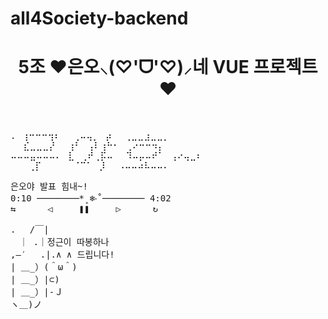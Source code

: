 # all4Society-backend
<div align="center">
<h1>5조 ♥은오⸜(♡'ᗜ'♡)⸝네 VUE 프로젝트♥</div>
<br>
<pre>
.⠀⢰⠒⠒⠒⢲⠆⠀⠀⢀⠤⢤⡀⠀⡴⠀⠀⢀⣀⣀⣰⣀⣀⡀⠀⠀⠀⠀⠀
⠀⠀⣎⣀⣀⣀⡜⠀⠀⢰⠃⠀⢠⠇⢰⠓⠂⠀⢀⠔⠒⠒⠲⡄⠀⠀⠀⠀⠀⠀
⠤⠤⠤⣤⠤⠤⠤⠄⠀⣇⠀⢀⠞⢀⡯⠤⠀⠀⠹⠤⡤⠤⠞⠁⠀⢠⠔⢤⣀⠆
 ⠀⠀⢀⡏⠀⠀⠀⠀⠀⠈⠉⠁⠀⡸⠀⠀⠠⠤⠤⠴⠧⠤⠤⠄⠀⠀⠀⠀⠀
</pre>
<pre>
은오야 발표 힘내~!
0:10 ────────*̥❄︎‧˚──────── 4:02
⇆      ◁     ❚❚     ▷      ↻
</pre>
<pre>
.　 /￣|
　｜ .｜정근이 따봉하나
,―′　 .|.∧ ∧ 드립니다!
| ＿_）(＾ω＾)
| ＿_）|⊂)
| ＿_）|-Ｊ
ヽ＿)ノ
</pre>
